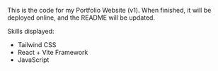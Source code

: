 This is the code for my Portfolio Website (v1). When finished, it will be deployed online, and the README will be updated. 

Skills displayed:
 - Tailwind CSS
 - React + Vite Framework
 - JavaScript
